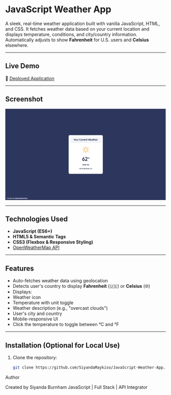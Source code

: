 # JavaScript Weather App

A sleek, real-time weather application built with vanilla JavaScript, HTML, and CSS. It fetches weather data based on your current location and displays temperature, conditions, and city/country information. Automatically adjusts to show **Fahrenheit** for U.S. users and **Celsius** elsewhere.

---

## Live Demo

🔗 [Deployed Application](https://siyandamaykiso.github.io/JavaScript-Weather-App/)

---

## Screenshot

<img src="https://raw.githubusercontent.com/SiyandaMaykiso/JavaScript-Weather-App/main/Screenshot_2025.png" alt="JavaScript Weather App Screenshot" width="600">

---

## Technologies Used

- **JavaScript (ES6+)**
- **HTML5 & Semantic Tags**
- **CSS3 (Flexbox & Responsive Styling)**
- [OpenWeatherMap API](https://openweathermap.org/api)

---

## Features

-  Auto-fetches weather data using geolocation
-  Detects user's country to display **Fahrenheit** (🇺🇸) or **Celsius** (🌐)
-  Displays:
  - Weather icon
  - Temperature with unit toggle
  - Weather description (e.g., "overcast clouds")
  - User's city and country
-  Mobile-responsive UI
-  Click the temperature to toggle between °C and °F

---

##  Installation (Optional for Local Use)

1. Clone the repository:
   ```bash
   git clone https://github.com/SiyandaMaykiso/JavaScript-Weather-App.git

 Author

Created by Siyanda Burnham
JavaScript | Full Stack | API Integrator



